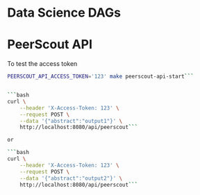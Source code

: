 # Data Science DAGs

# PeerScout API

To test the access token

```bash
PEERSCOUT_API_ACCESS_TOKEN='123' make peerscout-api-start```


```bash
curl \
    --header 'X-Access-Token: 123' \
    --request POST \
    --data '{"abstract":"output1"}' \
    http://localhost:8080/api/peerscout```

or 

```bash
curl \
    --header 'X-Access-Token: 123' \
    --request POST \
    --data '{"abstract":"output2"}' \
    http://localhost:8080/api/peerscout```